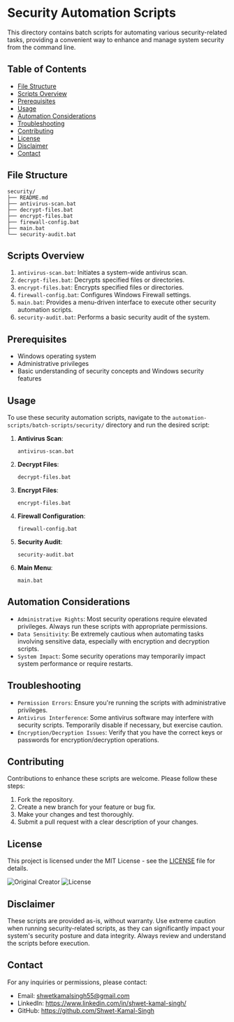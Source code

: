 # Security Automation Scripts

This directory contains batch scripts for automating various security-related tasks, providing a convenient way to enhance and manage system security from the command line.

## Table of Contents

- [File Structure](#file-structure)
- [Scripts Overview](#scripts-overview)
- [Prerequisites](#prerequisites)
- [Usage](#usage)
- [Automation Considerations](#automation-considerations)
- [Troubleshooting](#troubleshooting)
- [Contributing](#contributing)
- [License](#license)
- [Disclaimer](#disclaimer)
- [Contact](#contact)

## File Structure
```
security/
├── README.md
├── antivirus-scan.bat
├── decrypt-files.bat
├── encrypt-files.bat
├── firewall-config.bat
├── main.bat
└── security-audit.bat
```

## Scripts Overview

1. `antivirus-scan.bat`: Initiates a system-wide antivirus scan.
2. `decrypt-files.bat`: Decrypts specified files or directories.
3. `encrypt-files.bat`: Encrypts specified files or directories.
4. `firewall-config.bat`: Configures Windows Firewall settings.
5. `main.bat`: Provides a menu-driven interface to execute other security automation scripts.
6. `security-audit.bat`: Performs a basic security audit of the system.

## Prerequisites

- Windows operating system
- Administrative privileges
- Basic understanding of security concepts and Windows security features

## Usage

To use these security automation scripts, navigate to the `automation-scripts/batch-scripts/security/` directory and run the desired script:

1. **Antivirus Scan**:
   ```batch
   antivirus-scan.bat
   ```

2. **Decrypt Files**:
   ```batch
   decrypt-files.bat
   ```

3. **Encrypt Files**:
   ```batch
   encrypt-files.bat
   ```

4. **Firewall Configuration**:
   ```batch
   firewall-config.bat
   ```

5. **Security Audit**:
   ```batch
   security-audit.bat
   ```

6. **Main Menu**:
   ```batch
   main.bat
   ```

## Automation Considerations

- `Administrative Rights`: Most security operations require elevated privileges. Always run these scripts with appropriate permissions.
- `Data Sensitivity`: Be extremely cautious when automating tasks involving sensitive data, especially with encryption and decryption scripts.
- `System Impact`: Some security operations may temporarily impact system performance or require restarts.

## Troubleshooting

- `Permission Errors`: Ensure you're running the scripts with administrative privileges.
- `Antivirus Interference`: Some antivirus software may interfere with security scripts. Temporarily disable if necessary, but exercise caution.
- `Encryption/Decryption Issues`: Verify that you have the correct keys or passwords for encryption/decryption operations.

## Contributing

Contributions to enhance these scripts are welcome. Please follow these steps:

1. Fork the repository.
2. Create a new branch for your feature or bug fix.
3. Make your changes and test thoroughly.
4. Submit a pull request with a clear description of your changes.

## License

This project is licensed under the MIT License - see the [LICENSE](https://github.com/Shwet-Kamal-Singh/automation-scripts/blob/main/LICENSE) file for details.

![Original Creator](https://img.shields.io/badge/Original%20Creator-Shwet%20Kamal%20Singh-blue)
![License](https://img.shields.io/badge/License-MIT-green)

## Disclaimer

These scripts are provided as-is, without warranty. Use extreme caution when running security-related scripts, as they can significantly impact your system's security posture and data integrity. Always review and understand the scripts before execution.

## Contact

For any inquiries or permissions, please contact:
- Email: shwetkamalsingh55@gmail.com
- LinkedIn: https://www.linkedin.com/in/shwet-kamal-singh/
- GitHub: https://github.com/Shwet-Kamal-Singh